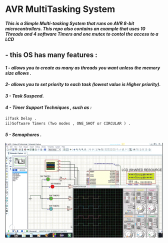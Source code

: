 # AVR MultiTasking System 
#### *This is a Simple Multi-tasking System that runs on AVR 8-bit microcontrollers. This repo also contains an example that uses 10 Threads and 4 software Timers and one mutex to contol the access to a LCD* <br>
 ## - this OS has many features :<br>
 #### *1 - allows you to create as many as threads you want unless the memory size allows .* <br>
 #### *2- allows you to set priority to each task (lowest value is Higher priority).* <br>
 #### *3 - Task Suspend.* <br>
 #### *4 - Timer Support Techniques , such as :* <br>
    i)Task Delay .
    ii)Software Timers (Two modes , ONE_SHOT or CIRCULAR ) .
 #### *5 - Semaphores .* <br>
 
 ![Example](https://github.com/AhmedAzazy-EZ/AVR-Multi-Tasking-OS/blob/main/Example/Screenshot_1.png)
